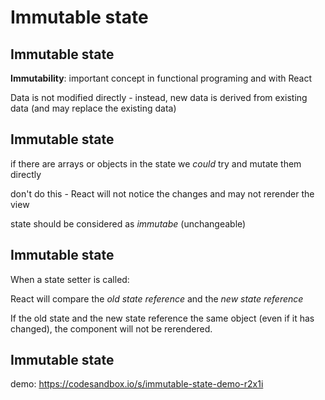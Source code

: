 # Immutable state

## Immutable state

**Immutability**: important concept in functional programing and with React

Data is not modified directly - instead, new data is derived from existing data (and may replace the existing data)

## Immutable state

if there are arrays or objects in the state we _could_ try and mutate them directly

don't do this - React will not notice the changes and may not rerender the view

state should be considered as _immutabe_ (unchangeable)

## Immutable state

When a state setter is called:

React will compare the _old state reference_ and the _new state reference_

If the old state and the new state reference the same object (even if it has changed), the component will not be rerendered.

## Immutable state

demo: <https://codesandbox.io/s/immutable-state-demo-r2x1i>
